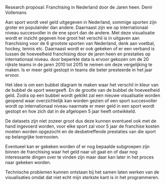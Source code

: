 Research proposal:
 Franchising in Nederland door de Jaren heen.
Demi Vollemans

Aan sport wordt veel geld uitgegeven in Nederland, sommige sporten zijn  groter en populairder dan andere. Daarnaast zijn we op internationaal niveau succesvoller in de ene sport dan de andere. Met deze visualisatie wordt er inzicht gegeven hoe groot het verschil is in uitgaven aan franchising voor de 6 grootste sporten van Nederland, denk aan voetbal, hockey, tennis etc. 
Daarnaast wordt er ook gekeken of er een verband is tussen de hoeveelheid franchising door de jaren heen en prestaties op internationaal niveau. door beperkte data is ervoor gekozen om de 20 rijkste teams in de jaren 2010 tot 2015 te nemen om deze vergelijking te maken. Is er meer geld gestopt in teams die beter presteerde in het jaar ervoor.


Het idee is om een bubbel diagram te maken waar het verschil in kleur van de bubbel de sport weergeeft. En de grootte van de bubbel de hoeveelheid geld. Zodra op een bubbel wordt geklikt zal een nieuwe visualisatie worden geopend waar overzichtelijk kan worden gezien of een sport succesvoller wordt op internationaal niveau naarmate er meer geld in een sport wordt gestopt en hoe zich dat in de afgelopen 5 jaar heeft ontwikkeld.

De datasets zijn niet zozeer groot dus deze kunnen eventueel ook met de hand ingevoerd worden, voor elke sport zal voor 5 jaar de franchise kosten moeten worden opgezocht en de desbetreffende prestaties van die sport op belangrijke toernooien. 

Eventueel kan er gekeken worden of er nog bepaalde subgroepen zijn binnen de franchising waar het geld naar uit gaat en of daar nog interessante dingen over te vinden zijn maar daar kan later in het proces naar gekeken worden. 

Technische problemen kunnen ontstaan bij het samen laten werken van de visualisaties omdat dat niet echt mijn sterkste kant is in het programmeren. 
